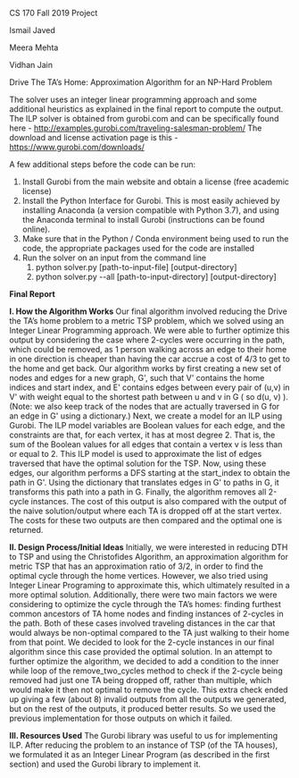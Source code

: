 CS 170 Fall 2019 Project

Ismail Javed

Meera Mehta

Vidhan Jain

Drive The TA’s Home: Approximation Algorithm for an NP-Hard Problem

The solver uses an integer linear programming approach and some additional heuristics as explained in the final report to compute the output. The ILP solver is obtained from gurobi.com and can be specifically found here - http://examples.gurobi.com/traveling-salesman-problem/
The download and license activation page is this - https://www.gurobi.com/downloads/

A few additional steps before the code can be run:

1. Install Gurobi from the main website and obtain a license (free academic license)
1. Install the Python Interface for Gurobi. This is most easily achieved by installing Anaconda (a version compatible with Python 3.7), and using the Anaconda terminal to install Gurobi (instructions can be found online).
1. Make sure that in the Python / Conda environment being used to run the code, the appropriate packages used for the code are installed
1. Run the solver on an input from the command line 
    1. python solver.py [path-to-input-file] [output-directory]
    1. python solver.py --all [path-to-input-directory] [output-directory]

**Final Report**

**I. How the Algorithm Works**
Our final algorithm involved reducing the Drive the TA’s home problem to a
metric TSP problem, which we solved using an Integer Linear Programming approach.
We were able to further optimize this output by considering the case where 2-cycles
were occurring in the path, which could be removed, as 1 person walking across an
edge to their home in one direction is cheaper than having the car accrue a cost of 4/3 to
get to the home and get back.
Our algorithm works by first creating a new set of nodes and edges for a new
graph, G', such that V' contains the home indices and start index, and E' contains edges
between every pair of (u,v) in V' with weight equal to the shortest path between u and v
in G ( so d(u, v) ). (Note: we also keep track of the nodes that are actually traversed in G
for an edge in G' using a dictionary.) Next, we create a model for an ILP using Gurobi.
The ILP model variables are Boolean values for each edge, and the constraints are that,
for each vertex, it has at most degree 2. That is, the sum of the Boolean values for all
edges that contain a vertex v is less than or equal to 2. This ILP model is used to
approximate the list of edges traversed that have the optimal solution for the TSP. Now,
using these edges, our algorithm performs a DFS starting at the start_index to obtain the
path in G'. Using the dictionary that translates edges in G' to paths in G, it transforms this
path into a path in G. Finally, the algorithm removes all 2-cycle instances. The cost of
this output is also compared with the output of the naive solution/output where each TA
is dropped off at the start vertex. The costs for these two outputs are then compared and
the optimal one is returned.

**II. Design Process/Initial Ideas**
Initially, we were interested in reducing DTH to TSP and using the Christofides
Algorithm, an approximation algorithm for metric TSP that has an approximation ratio of
3/2, in order to find the optimal cycle through the home vertices. However, we also tried
using Integer Linear Programing to approximate this, which ultimately resulted in a more
optimal solution. Additionally, there were two main factors we were considering to
optimize the cycle through the TA’s homes: finding furthest common ancestors of TA
home nodes and finding instances of 2-cycles in the path. Both of these cases involved
traveling distances in the car that would always be non-optimal compared to the TA just
walking to their home from that point. We decided to look for the 2-cycle instances in our
final algorithm since this case provided the optimal solution. In an attempt to further
optimize the algorithm, we decided to add a condition to the inner while loop of the
remove_two_cycles method to check if the 2-cycle being removed had just one TA being
dropped off, rather than multiple, which would make it then not optimal to remove the
cycle. This extra check ended up giving a few (about 8) invalid outputs from all the
outputs we generated, but on the rest of the outputs, it produced better results. So we
used the previous implementation for those outputs on which it failed.

**III. Resources Used**
The Gurobi library was useful to us for implementing ILP. After reducing the problem to
an instance of TSP (of the TA houses), we formulated it as an Integer Linear Program
(as described in the first section) and used the Gurobi library to implement it.
